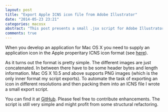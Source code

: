 ```yaml
---
layout: post
title: "Export Apple ICNS icon file from Adobe Illustrator"
date: "2014-05-23 23:21"
categories: macosx
abstract: "This post presents a small .jsx script for Adobe Illustrator (CS6) to directly export multiresolution ICNS icon file."
comments: true
---
```


When you develop an application for Mac OS X you need to supply an application icon in the Apple properitary ICNS icon format (see [here](http://en.wikipedia.org/wiki/Apple_Icon_Image_format)).

As it turns out the format is pretty simple. The different images are just concatenated. In between there have to be some header bytes and length information. Mac OS X 10.5 and above supports PNG images (which is the only inner format my script exports). To automate the task of exporting an icon in different resolutions and then packing them into an ICNS file I wrote a small export script.

You can find it at [GitHub](https://github.com/choffmeister/adobe-illustrator-icnsexport). Please feel free to contribute enhancements. The script is still very simple and might profit from some structural refactoring.
